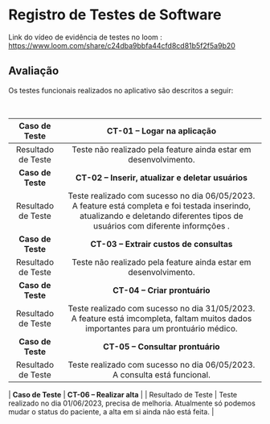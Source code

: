 # Registro de Testes de Software

Link do vídeo de evidência de testes no loom : https://www.loom.com/share/c24dba9bbfa44cfd8cd81b5f2f5a9b20
## Avaliação


Os testes funcionais realizados no aplicativo são descritos a seguir:
 
 <br>
 
| **Caso de Teste** 	| **CT-01 – Logar na aplicação** 	|
|:---:	|:---:	|
|	Resultado de Teste 	| Teste não realizado pela feature ainda estar em desenvolvimento. |
|	**Caso de Teste**	| **CT-02 – Inserir, atualizar e deletar usuários**	|
|	Resultado de Teste 	| Teste realizado com sucesso no dia 06/05/2023. A feature está completa e foi testada inserindo, atualizando e deletando diferentes tipos de usuários com diferente informções . |
|	**Caso de Teste**	| **CT-03 – Extrair custos de consultas**	|
|	Resultado de Teste 	|  Teste não realizado pela feature ainda estar em desenvolvimento.  |
|	**Caso de Teste**	| **CT-04 – Criar prontuário**	|
|	Resultado de Teste 	|  Teste realizado com sucesso no dia 31/05/2023. A feature está imcompleta, faltam muitos dados importantes para um prontuário médico. |
|	**Caso de Teste**	| **CT-05 – Consultar prontuário**	|
|	Resultado de Teste 	|  Teste realizado com sucesso no dia 06/05/2023.  A consulta está funcional. |
<!--  Teste realizado com sucesso no dia 06/05/2023.  A consulta está funcional. -->
| 	**Caso de Teste**	| **CT-06 – Realizar alta**	|
|	Resultado de Teste 	| Teste realizado no dia 01/06/2023, precisa de melhoria. Atualmente só podemos mudar o status do paciente, a alta em si ainda não está feita. |
<!-- Teste realizado com sucesso no dia 06/05/2023.  A alta está funcional via pela própria tela de prontuário mudando seu tipo para "alta".-->
